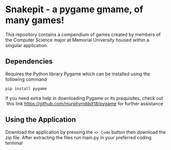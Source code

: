 # Snakepit - a pygame gmame, of many games!

This repository contains a compendium of games created by members of the Computer Science major at Memorial University housed within a singular application.

## Dependencies
Requires the Python library Pygame which can be installed using the following command

``pip install pygame``

If you need extra help in downloading Pygame or its prequisites, check out `this link <https://github.com/murphyrobbit18/pygame> for further assistance

## Using the Application
Download the application by pressing the `<> Code` button then download the zip file. After extracting the files run main.py in your preferred coding terminal 
